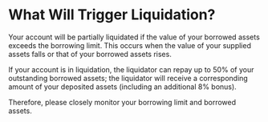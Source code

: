 # What Will Trigger Liquidation?

Your account will be partially liquidated if the value of your borrowed assets exceeds the borrowing limit. This occurs when the value of your supplied assets falls or that of your borrowed assets rises.

If your account is in liquidation, the liquidator can repay up to 50% of your outstanding borrowed assets; the liquidator will receive a corresponding amount of your deposited assets (including an additional 8% bonus).

Therefore, please closely monitor your borrowing limit and borrowed assets.
